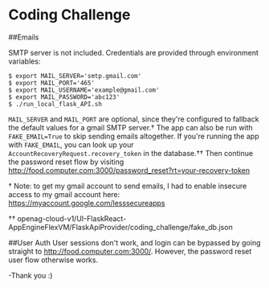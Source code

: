 # Coding Challenge

##Emails

SMTP server is not included. Credentials are provided through environment variables:
```
$ export MAIL_SERVER='smtp.gmail.com'
$ export MAIL_PORT='465'
$ export MAIL_USERNAME='example@gmail.com'
$ export MAIL_PASSWORD='abc123'
$ ./run_local_flask_API.sh
```
`MAIL_SERVER` and `MAIL_PORT` are optional, since they're configured to fallback the default values for a gmail SMTP server.† The app can also be run with `FAKE_EMAIL=True` to skip sending emails altogether. If you're running the app with `FAKE_EMAIL`, you can look up your `AccountRecoveryRequest.recovery_token` in the database.†† Then continue the password reset flow by visiting http://food.computer.com:3000/password_reset?rt=your-recovery-token

† Note: to get my gmail account to send emails, I had to enable insecure access to my gmail account here: https://myaccount.google.com/lesssecureapps

†† openag-cloud-v1/UI-FlaskReact-AppEngineFlexVM/FlaskApiProvider/coding_challenge/fake_db.json

##User Auth
User sessions don't work, and login can be bypassed by going straight to http://food.computer.com:3000/. However, the password reset user flow otherwise works.


-Thank you :)